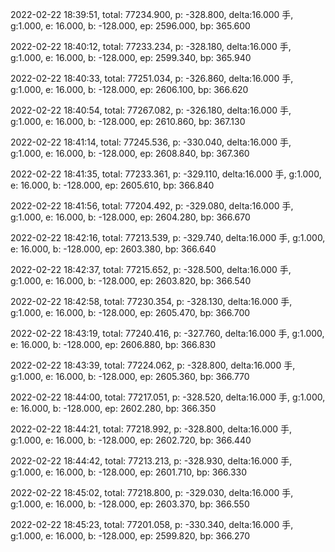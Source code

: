 2022-02-22 18:39:51, total: 77234.900, p: -328.800, delta:16.000 手, g:1.000, e: 16.000, b: -128.000, ep: 2596.000, bp: 365.600

2022-02-22 18:40:12, total: 77233.234, p: -328.180, delta:16.000 手, g:1.000, e: 16.000, b: -128.000, ep: 2599.340, bp: 365.940

2022-02-22 18:40:33, total: 77251.034, p: -326.860, delta:16.000 手, g:1.000, e: 16.000, b: -128.000, ep: 2606.100, bp: 366.620

2022-02-22 18:40:54, total: 77267.082, p: -326.180, delta:16.000 手, g:1.000, e: 16.000, b: -128.000, ep: 2610.860, bp: 367.130

2022-02-22 18:41:14, total: 77245.536, p: -330.040, delta:16.000 手, g:1.000, e: 16.000, b: -128.000, ep: 2608.840, bp: 367.360

2022-02-22 18:41:35, total: 77233.361, p: -329.110, delta:16.000 手, g:1.000, e: 16.000, b: -128.000, ep: 2605.610, bp: 366.840

2022-02-22 18:41:56, total: 77204.492, p: -329.080, delta:16.000 手, g:1.000, e: 16.000, b: -128.000, ep: 2604.280, bp: 366.670

2022-02-22 18:42:16, total: 77213.539, p: -329.740, delta:16.000 手, g:1.000, e: 16.000, b: -128.000, ep: 2603.380, bp: 366.640

2022-02-22 18:42:37, total: 77215.652, p: -328.500, delta:16.000 手, g:1.000, e: 16.000, b: -128.000, ep: 2603.820, bp: 366.540

2022-02-22 18:42:58, total: 77230.354, p: -328.130, delta:16.000 手, g:1.000, e: 16.000, b: -128.000, ep: 2605.470, bp: 366.700

2022-02-22 18:43:19, total: 77240.416, p: -327.760, delta:16.000 手, g:1.000, e: 16.000, b: -128.000, ep: 2606.880, bp: 366.830

2022-02-22 18:43:39, total: 77224.062, p: -328.800, delta:16.000 手, g:1.000, e: 16.000, b: -128.000, ep: 2605.360, bp: 366.770

2022-02-22 18:44:00, total: 77217.051, p: -328.520, delta:16.000 手, g:1.000, e: 16.000, b: -128.000, ep: 2602.280, bp: 366.350

2022-02-22 18:44:21, total: 77218.992, p: -328.800, delta:16.000 手, g:1.000, e: 16.000, b: -128.000, ep: 2602.720, bp: 366.440

2022-02-22 18:44:42, total: 77213.213, p: -328.930, delta:16.000 手, g:1.000, e: 16.000, b: -128.000, ep: 2601.710, bp: 366.330

2022-02-22 18:45:02, total: 77218.800, p: -329.030, delta:16.000 手, g:1.000, e: 16.000, b: -128.000, ep: 2603.370, bp: 366.550

2022-02-22 18:45:23, total: 77201.058, p: -330.340, delta:16.000 手, g:1.000, e: 16.000, b: -128.000, ep: 2599.820, bp: 366.270